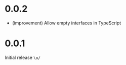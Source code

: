 0.0.2
=====

*   (improvement) Allow empty interfaces in TypeScript


0.0.1
=====

Initial release `\o/`
